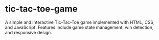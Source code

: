 # tic-tac-toe-game
A simple and interactive Tic-Tac-Toe game implemented with HTML, CSS, and JavaScript. Features include game state management, win detection, and responsive design.

